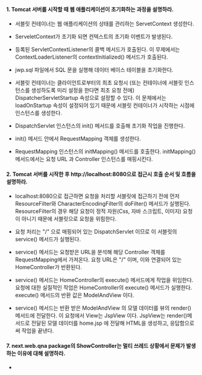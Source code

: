 #### 1. Tomcat 서버를 시작할 때 웹 애플리케이션이 초기화하는 과정을 설명하라.

* 서블릿 컨테이너는 웹 애플리케이션의 상태를 관리하는 ServetContext 생성한다.

* ServeletContext가 초기화 되면 컨텍스트의  초기화 이벤트가 발생된다.

* 등록된 ServletContextListener의 콜백 메서드가 호출된다. 이 무제에서는 ContextLoaderListener의 contextInitialized() 메서드가 호출된다.

* jwp.sql 파일에서 SQL 문을 실행해 데이터 베이스 테이블을 초기화한다.

* 서블릿 컨테이너는 클라이언트로부터의 최초 요청시 (또는 컨테이너에 서블릿 인스턴스를 생성하도록 미리 설정을 한다면 최초 요청 전에) 
  DispatcherServletStartup 속성으로 설정할 수 있다.
  이 문제에서는 loadOnStartup 속성이 설정되어 있기 때문에 서블릿 컨테이너가 시작하는 시점에 인스턴스를 생성한다.
  
* DispatchServlet 인스턴스의 init() 메서드를 호출해 초기화 작업을 진행한다.

* init() 메서드 안에서 RequestMapping 객체를 생성한다.

* RequestMapping 인스턴스의 initMapping() 메서드를 호출한다. initMapping() 메서드에서는 요청 URL 과 Controller 인스턴스를 매핑시킨다.

#### 2. Tomcat 서버를 시작한 후 http://localhost:8080으로 접근시 호출 순서 및 흐름을 설명하라.

* localhost:8080으로 접근하면 요청을 처리할 서블릿에 접근하기 전에 먼저 ResourceFilter와 CharacterEncodingFilter의 doFilter() 메서드가 실행된다.
  ResourceFilter의 경우 해당 요청이 정적 자원(Css, 자바 스크립트, 이미지) 요청이 아니기 때문에 서블릿으로 요청을 위힘한다.
  
* 요청 처리는 "/" 으로 매핑되어 있는 DispatchServlet 이므로 이 서블릿의 service() 메서드가 실행된다.

* service() 메서드는 요청받은 URL을 분석해 해당 Controller 객체를  RequestMapping에서 가져온다. 
  요청 URL은 "/" 이며, 이와 연결되어 있는 HomeController가 반환된다.

* service() 메서드는 HomeController의 execute() 메서드에게 작업을 위임한다.
  요청에 대한 실질적인 작업은 HomeController의 execute() 메서드가 실행한다. execute() 메서드의 반환 값은 ModelAndView 이다.
  
* service() 메서드는 반환 받은 ModelAndView 의 모델 데이터를 뷰의 render() 메서드에 전달한다. 이 요청에서 View는 JspView 이다. 
  JspView는 render()메서드로 전달된 모델 데이터를 home.jsp 에 전달해 HTML을 생성하고, 응답함으로써 작업을 끝낸다.

#### 7. next.web.qna package의 ShowController는 멀티 쓰레드 상황에서 문제가 발생하는 이유에 대해 설명하라.
* 

